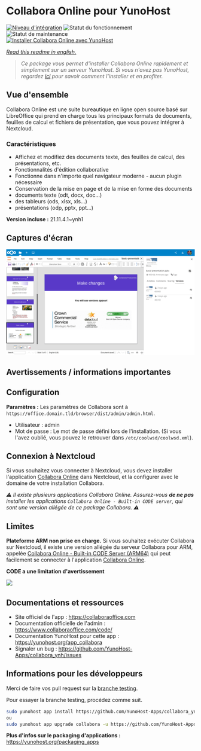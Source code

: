 <!--
N.B.: This README was automatically generated by https://github.com/YunoHost/apps/tree/master/tools/README-generator
It shall NOT be edited by hand.
-->

# Collabora Online pour YunoHost

[![Niveau d'intégration](https://dash.yunohost.org/integration/collabora.svg)](https://dash.yunohost.org/appci/app/collabora) ![Statut du fonctionnement](https://ci-apps.yunohost.org/ci/badges/collabora.status.svg) ![Statut de maintenance](https://ci-apps.yunohost.org/ci/badges/collabora.maintain.svg)  
[![Installer Collabora Online avec YunoHost](https://install-app.yunohost.org/install-with-yunohost.svg)](https://install-app.yunohost.org/?app=collabora)

*[Read this readme in english.](./README.md)*

> *Ce package vous permet d'installer Collabora Online rapidement et simplement sur un serveur YunoHost.
Si vous n'avez pas YunoHost, regardez [ici](https://yunohost.org/#/install) pour savoir comment l'installer et en profiter.*

## Vue d'ensemble

Collabora Online est une suite bureautique en ligne open source basé sur LibreOffice qui prend en charge tous les principaux formats de documents, feuilles de calcul et fichiers de présentation, que vous pouvez intégrer à Nextcloud.

### Caractéristiques

- Affichez et modifiez des documents texte, des feuilles de calcul, des présentations, etc.
- Fonctionnalités d'édition collaborative
- Fonctionne dans n'importe quel navigateur moderne - aucun plugin nécessaire
- Conservation de la mise en page et de la mise en forme des documents
- documents texte (odt, docx, doc…)
- des tableurs (ods, xlsx, xls…)
- présentations (odp, pptx, ppt…)

**Version incluse :** 21.11.4.1~ynh1


## Captures d'écran

![Capture d'écran de Collabora Online](./doc/screenshots/Collabora_Online_-_versions_integration.png)

## Avertissements / informations importantes

## Configuration

**Paramètres :**
Les paramètres de Collabora sont à `https://office.domain.tld/browser/dist/admin/admin.html`.

- Utilisateur : admin
- Mot de passe : Le mot de passe défini lors de l'installation. (Si vous l'avez oublié, vous pouvez le retrouver dans `/etc/coolwsd/coolwsd.xml`).

## Connexion à Nextcloud

Si vous souhaitez vous connecter à Nextcloud, vous devez installer l'application [Collabora Online](https://apps.nextcloud.com/apps/richdocuments) dans Nextcloud, et la configurer avec le domaine de votre installation Collabora.

*:warning: Il existe plusieurs applications Collabora Online. Assurez-vous **de ne pas** installer les applications `Collabora Online - Built-in CODE server`, qui sont une version allégée de ce package Collabora. :warning:*

## Limites

**Plateforme ARM non prise en charge.** Si vous souhaitez exécuter Collabora sur Nextcloud, il existe une version allégée du serveur Collabora pour ARM, appelée [Collabora Online - Built-in CODE Server (ARM64)](https://apps.nextcloud.com/apps/richdocumentscode_arm64) qui peut facilement se connecter à l'application [Collabora Online](https://apps.nextcloud.com/apps/richdocuments).

**CODE a une limitation d'avertissement**

![](https://www.libreoffice.org/assets/Uploads/LibreOffice-Online-limit.png)

## Documentations et ressources

* Site officiel de l'app : <https://collaboraoffice.com>
* Documentation officielle de l'admin : <https://www.collaboraoffice.com/code/>
* Documentation YunoHost pour cette app : <https://yunohost.org/app_collabora>
* Signaler un bug : <https://github.com/YunoHost-Apps/collabora_ynh/issues>

## Informations pour les développeurs

Merci de faire vos pull request sur la [branche testing](https://github.com/YunoHost-Apps/collabora_ynh/tree/testing).

Pour essayer la branche testing, procédez comme suit.

``` bash
sudo yunohost app install https://github.com/YunoHost-Apps/collabora_ynh/tree/testing --debug
ou
sudo yunohost app upgrade collabora -u https://github.com/YunoHost-Apps/collabora_ynh/tree/testing --debug
```

**Plus d'infos sur le packaging d'applications :** <https://yunohost.org/packaging_apps>
